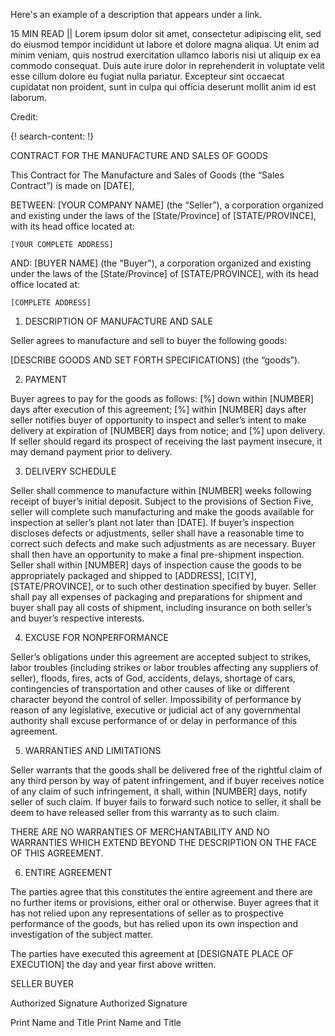 Here's an example of a description that appears under a link.

15 MIN READ || Lorem ipsum dolor sit amet, consectetur adipiscing elit, sed do eiusmod tempor incididunt ut labore et dolore magna aliqua. Ut enim ad minim veniam, quis nostrud exercitation ullamco laboris nisi ut aliquip ex ea commodo consequat. Duis aute irure dolor in reprehenderit in voluptate velit esse cillum dolore eu fugiat nulla pariatur. Excepteur sint occaecat cupidatat non proident, sunt in culpa qui officia deserunt mollit anim id est laborum.

Credit: [ ]()


{! search-content: !}

CONTRACT FOR THE MANUFACTURE 
AND SALES OF GOODS



This Contract for The Manufacture and Sales of Goods (the “Sales Contract”) is made on [DATE], 


BETWEEN:	[YOUR COMPANY NAME] (the “Seller”), a corporation organized and existing under the laws of the [State/Province] of [STATE/PROVINCE], with its head office located at:

	[YOUR COMPLETE ADDRESS] 


AND:	[BUYER NAME] (the "Buyer"), a corporation organized and existing under the laws of the [State/Province] of [STATE/PROVINCE], with its head office located at:

	[COMPLETE ADDRESS] 


1.	DESCRIPTION OF MANUFACTURE AND SALE 

Seller agrees to manufacture and sell to buyer the following goods: 

[DESCRIBE GOODS AND SET FORTH SPECIFICATIONS] (the “goods”).


2.	PAYMENT

Buyer agrees to pay for the goods as follows: [%] down within [NUMBER] days after execution of this agreement; [%] within [NUMBER] days after seller notifies buyer of opportunity to inspect and seller’s intent to make delivery at expiration of [NUMBER] days from notice; and [%] upon delivery. If seller should regard its prospect of receiving the last payment insecure, it may demand payment prior to delivery.


3.	DELIVERY SCHEDULE

Seller shall commence to manufacture within [NUMBER] weeks following receipt of buyer’s initial deposit. Subject to the provisions of Section Five, seller will complete such manufacturing and make the goods available for inspection at seller’s plant not later than [DATE]. If buyer’s inspection discloses defects or adjustments, seller shall have a reasonable time to correct such defects and make such adjustments as are necessary. Buyer shall then have an opportunity to make a final pre-shipment inspection. Seller shall within [NUMBER] days of inspection cause the goods to be appropriately packaged and shipped to [ADDRESS], [CITY], [STATE/PROVINCE], or to such other destination specified by buyer. Seller shall pay all expenses of packaging and preparations for shipment and buyer shall pay all costs of shipment, including insurance on both seller’s and buyer’s respective interests.




 
4.	EXCUSE FOR NONPERFORMANCE

Seller’s obligations under this agreement are accepted subject to strikes, labor troubles (including strikes or labor troubles affecting any suppliers of seller), floods, fires, acts of God, accidents, delays, shortage of cars, contingencies of transportation and other causes of like or different character beyond the control of seller. Impossibility of performance by reason of any legislative, executive or judicial act of any governmental authority shall excuse performance of or delay in performance of this agreement.


5.	WARRANTIES AND LIMITATIONS

Seller warrants that the goods shall be delivered free of the rightful claim of any third person by way of patent infringement, and if buyer receives notice of any claim of such infringement, it shall, within [NUMBER] days, notify seller of such claim. If buyer fails to forward such notice to seller, it shall be deem to have released seller from this warranty as to such claim.

THERE ARE NO WARRANTIES OF MERCHANTABILITY AND NO WARRANTIES WHICH EXTEND BEYOND THE DESCRIPTION ON THE FACE OF THIS AGREEMENT.


6.	ENTIRE AGREEMENT

The parties agree that this constitutes the entire agreement and there are no further items or provisions, either oral or otherwise. Buyer agrees that it has not relied upon any representations of seller as to prospective performance of the goods, but has relied upon its own inspection and investigation of the subject matter.

The parties have executed this agreement at [DESIGNATE PLACE OF EXECUTION] the day and year first above written.


SELLER						BUYER




													
Authorized Signature	Authorized Signature


													
Print Name and Title	Print Name and Title



